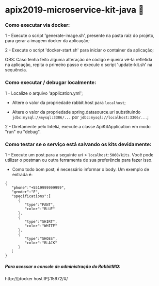 # apix2019-microservice-kit-java :tshirt:

### Como executar via docker:

1 - Execute o script 'generate-image.sh', presente na pasta raiz do projeto, para gerar a imagem docker da aplicação;

2 - Execute o script 'docker-start.sh' para iniciar o container da aplicação;

OBS: Caso tenha feito alguma alteração de código e queira vê-la refletida na aplicação, repita o primeiro passo e execute o script 'update-kit.sh' na sequência.  

### Como executar / debugar localmente:

1 - Localize o arquivo 'application.yml';

  - Altere o valor da propriedade rabbit.host para `localhost`;

  - Altere o valor da propriedade spring.datasource.url substituindo `jdbc:mysql://mysql:3306/...` por `jdbc:mysql://localhost:3306/...`;
  
2 - Diretamente pelo InteliJ, execute a classe ApiKitApplication em modo "run" ou "debug".

### Como testar se o serviço está salvando os kits devidamente:

1 - Execute um post para a seguinte uri > `localhost:5060/kits`. Você pode utilizar o postman ou outra ferramenta de sua preferência para fazer isso.
  - Como todo bom post, é necessário informar o body. Um exemplo de entrada é:
  
```
{
   "phone":"+5519999999999",
   "gender":"F",
   "specifications":[
      { 
         "type":"PANT",
         "color":"BLUE"
      },
      {
         "type":"SHIRT",
         "color":"WHITE"
      },
      {
         "type":"SHOES",
         "color":"BLACK"
      }
   ]
}
```

##### Para acessar o console de administração do RabbitMQ:
http://[docker host IP]:15672/#/

